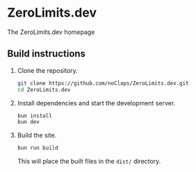 # ZeroLimits.dev

The ZeroLimits.dev homepage

## Build instructions

1.  Clone the repository.

    ```sh
    git clone https://github.com/noClaps/ZeroLimits.dev.git
    cd ZeroLimits.dev
    ```

2.  Install dependencies and start the development server.

    ```sh
    bun install
    bun dev
    ```

3.  Build the site.

    ```sh
    bun run build
    ```

    This will place the built files in the `dist/` directory.
